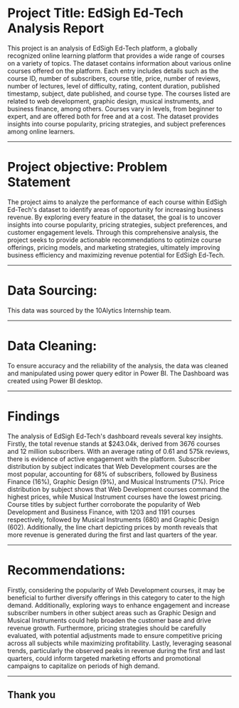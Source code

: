 # Project Title: EdSigh Ed-Tech Analysis Report
This project is an analysis of EdSigh Ed-Tech platform, a globally recognized online learning platform that provides a wide range of courses on a variety of topics. The dataset contains information about various online courses offered on the platform. Each entry includes details such as the course ID, number of subscribers, course title, price, number of reviews, number of lectures, level of difficulty, rating, content duration, published timestamp, subject, date published, and course type. The courses listed are related to web development, graphic design, musical instruments, and business finance, among others. Courses vary in levels, from beginner to expert, and are offered both for free and at a cost. The dataset provides insights into course popularity, pricing strategies, and subject preferences among online learners.

----

# Project objective: Problem Statement
The project aims to analyze the performance of each course within EdSigh Ed-Tech's dataset to identify areas of opportunity for increasing business revenue. By exploring every feature in the dataset, the goal is to uncover insights into course popularity, pricing strategies, subject preferences, and customer engagement levels. Through this comprehensive analysis, the project seeks to provide actionable recommendations to optimize course offerings, pricing models, and marketing strategies, ultimately improving business efficiency and maximizing revenue potential for EdSigh Ed-Tech.

----

# Data Sourcing:
This data was sourced by the 10Alytics Internship team.

-------

# Data Cleaning:
To ensure accuracy and the reliability of the analysis, the data was cleaned and manipulated using power query editor in Power BI. The Dashboard was created using Power BI desktop.

------

# Findings
The analysis of EdSigh Ed-Tech's dashboard reveals several key insights. Firstly, the total revenue stands at $243.04k, derived from 3676 courses and 12 million subscribers. With an average rating of 0.61 and 575k reviews, there is evidence of active engagement with the platform. Subscriber distribution by subject indicates that Web Development courses are the most popular, accounting for 68% of subscribers, followed by Business Finance (16%), Graphic Design (9%), and Musical Instruments (7%). Price distribution by subject shows that Web Development courses command the highest prices, while Musical Instrument courses have the lowest pricing. Course titles by subject further corroborate the popularity of Web Development and Business Finance, with 1203 and 1191 courses respectively, followed by Musical Instruments (680) and Graphic Design (602). Additionally, the line chart depicting prices by month reveals that more revenue is generated during the first and last quarters of the year.

-------

# Recommendations:
Firstly, considering the popularity of Web Development courses, it may be beneficial to further diversify offerings in this category to cater to the high demand. Additionally, exploring ways to enhance engagement and increase subscriber numbers in other subject areas such as Graphic Design and Musical Instruments could help broaden the customer base and drive revenue growth. Furthermore, pricing strategies should be carefully evaluated, with potential adjustments made to ensure competitive pricing across all subjects while maximizing profitability. Lastly, leveraging seasonal trends, particularly the observed peaks in revenue during the first and last quarters, could inform targeted marketing efforts and promotional campaigns to capitalize on periods of high demand.

--------

## Thank you
